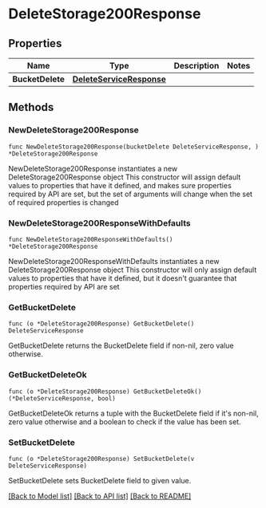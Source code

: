 # DeleteStorage200Response

## Properties

Name | Type | Description | Notes
------------ | ------------- | ------------- | -------------
**BucketDelete** | [**DeleteServiceResponse**](DeleteServiceResponse.md) |  | 

## Methods

### NewDeleteStorage200Response

`func NewDeleteStorage200Response(bucketDelete DeleteServiceResponse, ) *DeleteStorage200Response`

NewDeleteStorage200Response instantiates a new DeleteStorage200Response object
This constructor will assign default values to properties that have it defined,
and makes sure properties required by API are set, but the set of arguments
will change when the set of required properties is changed

### NewDeleteStorage200ResponseWithDefaults

`func NewDeleteStorage200ResponseWithDefaults() *DeleteStorage200Response`

NewDeleteStorage200ResponseWithDefaults instantiates a new DeleteStorage200Response object
This constructor will only assign default values to properties that have it defined,
but it doesn't guarantee that properties required by API are set

### GetBucketDelete

`func (o *DeleteStorage200Response) GetBucketDelete() DeleteServiceResponse`

GetBucketDelete returns the BucketDelete field if non-nil, zero value otherwise.

### GetBucketDeleteOk

`func (o *DeleteStorage200Response) GetBucketDeleteOk() (*DeleteServiceResponse, bool)`

GetBucketDeleteOk returns a tuple with the BucketDelete field if it's non-nil, zero value otherwise
and a boolean to check if the value has been set.

### SetBucketDelete

`func (o *DeleteStorage200Response) SetBucketDelete(v DeleteServiceResponse)`

SetBucketDelete sets BucketDelete field to given value.



[[Back to Model list]](../README.md#documentation-for-models) [[Back to API list]](../README.md#documentation-for-api-endpoints) [[Back to README]](../README.md)


